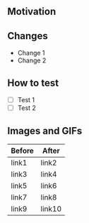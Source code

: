 ## Motivation

## Changes

- Change 1
- Change 2

## How to test

- [ ] Test 1
- [ ] Test 2

## Images and GIFs

| Before | After  |
|--------|--------|
| link1  | link2  |
| link3  | link4  |
| link5  | link6  |
| link7  | link8  |
| link9  | link10 |
